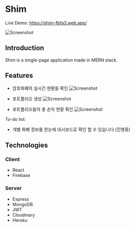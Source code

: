 # Shim

Live Demo: https://shim-fbfa3.web.app/

![Screenshot](./images/gif.gif)

## Introduction

Shim is a single-page application made in MERN stack.

## Features

- 암호화폐의 실시간 현황을 확인
  ![Screenshot](./images/rank.png)

- 포트폴리오 생성
  ![Screenshot](./images/create.png)

- 포트폴리오들의 총 손익 현황 확인
  ![Screenshot](./images/mylist.png)

To-do list:

- 개별 화폐 정보를 한눈에 대시보드로 확인 할 수 있습니다.(진행중)

## Technologies

### Client

- React
- Firebase

### Server

- Express
- MongoDB
- JWT
- Cloudinary
- Heroku
